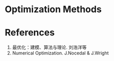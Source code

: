# Optimization Methods




# References
1. 最优化：建模、算法与理论. 刘浩洋等
2. Numerical Optimization. J.Nocedal & J.Wright
